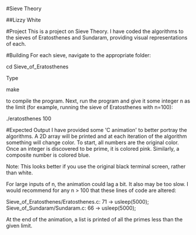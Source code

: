 #Sieve Theory

##Lizzy White

#Project
This is a project on Sieve Theory.  I have coded the algorithms to the sieves of Eratosthenes and Sundaram, providing visual representations of each.

#Building
For each sieve, navigate to the appropriate folder:

cd Sieve_of_Eratosthenes

Type

make

to compile the program.  Next, run the program and give it some integer n as the limit (for example, running the sieve of Eratosthenes with n=100):

./eratosthenes 100

#Expected Output
I have provided some 'C animation' to better portray the algorithms.  A 2D array will be printed and at each iteration of the algorithm something will change color.  To start, all numbers are the original color.  Once an integer is discovered to be prime, it is colored pink.  Similarly, a composite number is colored blue.  

Note: This looks better if you use the original black terminal screen, rather than white.

For large inputs of n, the animation could lag a bit.  It also may be too slow.  I would recommend for any n > 100 that these lines of code are altered:

Sieve_of_Eratosthenes/Eratosthenes.c: 71 -> usleep(5000);
Sieve_of_Sundaram/Sundaram.c: 66 -> usleep(5000);

At the end of the animation, a list is printed of all the primes less than the given limit.  

